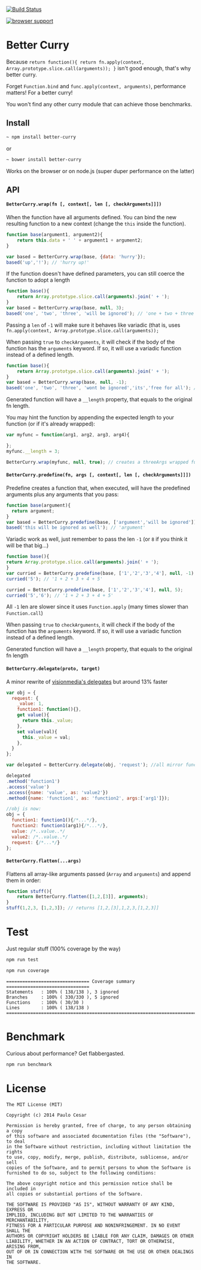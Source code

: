 [![Build Status](https://travis-ci.org/pocesar/js-bettercurry.png?branch=master)](https://travis-ci.org/pocesar/js-bettercurry?branch=master)

[![browser support](https://ci.testling.com/pocesar/js-bettercurry.png)](https://ci.testling.com/pocesar/js-bettercurry)

# Better Curry

Because `return function(){ return fn.apply(context, Array.prototype.slice.call(arguments)); }` isn't good enough, that's why better curry.

Forget `Function.bind` and `func.apply(context, arguments)`, performance matters! For a better curry!

You won't find any other curry module that can achieve those benchmarks.

## Install

```bash
~ npm install better-curry
```

or

```bash
~ bower install better-curry
```

Works on the browser or on node.js (super duper performance on the latter)

## API

#### `BetterCurry.wrap(fn [, context[, len [, checkArguments]]])`

When the function have all arguments defined.
You can bind the new resulting function to a new context (change the `this` inside the function).

```js
function base(argument1, argument2){
    return this.data + ' ' + argument1 + argument2;
}

var based = BetterCurry.wrap(base, {data: 'hurry'});
based('up','!'); // 'hurry up!'
```

If the function doesn't have defined parameters, you can still coerce
the function to adopt a length

```js
function base(){
    return Array.prototype.slice.call(arguments).join(' + ');
}
var based = BetterCurry.wrap(base, null, 3);
based('one', 'two', 'three', 'will be ignored'); // 'one + two + three'
```

Passing a `len` of `-1` will make sure it behaves like variadic (that is, uses `fn.apply(context, Array.prototype.slice.call(arguments));`

When passing `true` to `checkArguments`, it will check if the body of the function has the `arguments` keyword.
If so, it will use a variadic function instead of a defined length.

```js
function base(){
    return Array.prototype.slice.call(arguments).join(' + ');
}
var based = BetterCurry.wrap(base, null, -1);
based('one', 'two', 'three', 'wont be ignored','its','free for all'); // 'one + two + three + wont be ignored + its + free for all'
```

Generated function will have a `__length` property, that equals to the original fn length.

You may hint the function by appending the expected length to your function (or if it's already wrapped):

```js
var myfunc = function(arg1, arg2, arg3, arg4){

};
myfunc.__length = 3;

BetterCurry.wrap(myfunc, null, true); // creates a threeArgs wrapped function
```

#### `BetterCurry.predefine(fn, args [, context[, len [, checkArguments]]])`

Predefine creates a function that, when executed, will have the
predefined arguments plus any arguments that you pass:

```js
function base(argument){
  return argument;
}
var based = BetterCurry.predefine(base, ['argument','will be ignored']);
based('this will be ignored as well'); // 'argument'
```

Variadic work as well, just remember to pass the len `-1` (or `8` if you think it will be that big...)

```js
function base(){
return Array.prototype.slice.call(arguments).join(' + ');
}
var curried = BetterCurry.predefine(base, ['1','2','3','4'], null, -1);
curried('5'); // '1 + 2 + 3 + 4 + 5'

curried = BetterCurry.predefine(base, ['1','2','3','4'], null, 5);
curried('5','6'); // '1 + 2 + 3 + 4 + 5'
```

All `-1` len are slower since it uses `Function.apply` (many times slower than `Function.call`)

When passing `true` to `checkArguments`, it will check if the body of the function has the `arguments` keyword.
If so, it will use a variadic function instead of a defined length.

Generated function will have a `__length` property, that equals to the original fn length

#### `BetterCurry.delegate(proto, target)`

A minor rewrite of [visionmedia's delegates](https://github.com/visionmedia/node-delegates) but around 13% faster

```js
var obj = {
  request: {
    _value: 1,
    function1: function(){},
    get value(){
      return this._value;
    },
    set value(val){
      this._value = val;
    },
  }
};

var delegated = BetterCurry.delegate(obj, 'request'); //all mirror functions from obj will reflect to obj.request with the same context

delegated
.method('function1')
.access('value')
.access({name: 'value', as: 'value2'})
.method({name: 'function1', as: 'function2', args:['arg1']});

//obj is now:
obj = {
  function1: function1(){/*...*/},
  function2: function1(arg1){/*...*/},
  value: /*..value..*/
  value2: /*..value..*/
  request: {/*...*/}
};
```

#### `BetterCurry.flatten(...args)`

Flattens all array-like arguments passed (`Array` and `arguments`) and append them in order:

```js
function stuff(){
    return BetterCurry.flatten([1,2,[3]], arguments);
}
stuff(1,2,3, [1,2,3]); // returns [1,2,[3],1,2,3,[1,2,3]]
```

# Test

Just regular stuff (100% coverage by the way)

```bash
npm run test
```

```bash
npm run coverage
```

```
=============================== Coverage summary ===============================
Statements   : 100% ( 138/138 ), 3 ignored
Branches     : 100% ( 330/330 ), 5 ignored
Functions    : 100% ( 30/30 )
Lines        : 100% ( 138/138 )
================================================================================
```

# Benchmark

Curious about performance? Get flabbergasted.

```bash
npm run benchmark
```

# License

```
The MIT License (MIT)

Copyright (c) 2014 Paulo Cesar

Permission is hereby granted, free of charge, to any person obtaining a copy
of this software and associated documentation files (the "Software"), to deal
in the Software without restriction, including without limitation the rights
to use, copy, modify, merge, publish, distribute, sublicense, and/or sell
copies of the Software, and to permit persons to whom the Software is
furnished to do so, subject to the following conditions:

The above copyright notice and this permission notice shall be included in
all copies or substantial portions of the Software.

THE SOFTWARE IS PROVIDED "AS IS", WITHOUT WARRANTY OF ANY KIND, EXPRESS OR
IMPLIED, INCLUDING BUT NOT LIMITED TO THE WARRANTIES OF MERCHANTABILITY,
FITNESS FOR A PARTICULAR PURPOSE AND NONINFRINGEMENT. IN NO EVENT SHALL THE
AUTHORS OR COPYRIGHT HOLDERS BE LIABLE FOR ANY CLAIM, DAMAGES OR OTHER
LIABILITY, WHETHER IN AN ACTION OF CONTRACT, TORT OR OTHERWISE, ARISING FROM,
OUT OF OR IN CONNECTION WITH THE SOFTWARE OR THE USE OR OTHER DEALINGS IN
THE SOFTWARE.
```